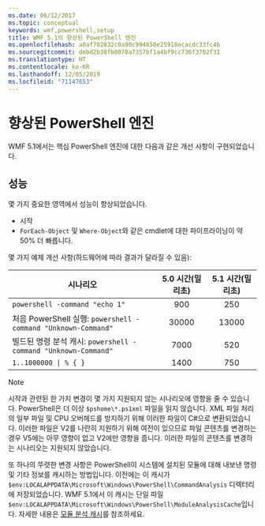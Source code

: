 ```yaml
---
ms.date: 06/12/2017
ms.topic: conceptual
keywords: wmf,powershell,setup
title: WMF 5.1의 향상된 PowerShell 엔진
ms.openlocfilehash: a0af702832c0a90c994650e25918ecacdc33fc4b
ms.sourcegitcommit: debd2b38fb8070a7357bf1a4bf9cc736f3702f31
ms.translationtype: HT
ms.contentlocale: ko-KR
ms.lasthandoff: 12/05/2019
ms.locfileid: "71147653"
---
```

# <a name="powershell-engine-improvements"></a>향상된 PowerShell 엔진

WMF 5.1에서는 핵심 PowerShell 엔진에 대한 다음과 같은 개선 사항이 구현되었습니다.

## <a name="performance"></a>성능

몇 가지 중요한 영역에서 성능이 향상되었습니다.

- 시작
- `ForEach-Object` 및 `Where-Object`와 같은 cmdlet에 대한 파이프라이닝이 약 50% 더 빠릅니다.

몇 가지 예제 개선 사항(하드웨어에 따라 결과가 달라질 수 있음):

| 시나리오 | 5.0 시간(밀리초) | 5.1 시간(밀리초) |
| -------- | :---------------: | :---------------: |
| `powershell -command "echo 1"` | 900 | 250 |
| 처음 PowerShell 실행: `powershell -command "Unknown-Command"` | 30000 | 13000 |
| 빌드된 명령 분석 캐시: `powershell -command "Unknown-Command"` | 7000 | 520 |
| <code>1..1000000 &#124; % { }</code> | 1400 | 750 |

> [!NOTE]
> 시작과 관련된 한 가지 변경이 몇 가지 지원되지 않는 시나리오에 영향을 줄 수 있습니다. PowerShell은 더 이상 `$pshome\*.ps1xml` 파일을 읽지 않습니다. XML 파일 처리의 일부 파일 및 CPU 오버헤드를 방지하기 위해 이러한 파일이 C#으로 변환되었습니다. 이러한 파일은 V2를 나란히 지원하기 위해 여전이 있으므로 파일 콘텐츠를 변경하는 경우 V5에는 아무 영향이 없고 V2에만 영향을 줍니다. 이러한 파일의 콘텐츠를 변경하는 시나리오는 지원되지 않았습니다.

또 하나의 뚜렷한 변경 사항은 PowerShell이 시스템에 설치된 모듈에 대해 내보낸 명령 및 기타 정보를 캐시하는 방법입니다. 이전에는 이 캐시가 `$env:LOCALAPPDATA\Microsoft\Windows\PowerShell\CommandAnalysis` 디렉터리에 저장되었습니다. WMF 5.1에서 이 캐시는 단일 파일 `$env:LOCALAPPDATA\Microsoft\Windows\PowerShell\ModuleAnalysisCache`입니다. 자세한 내용은 [모듈 분석 캐시](release-notes.md#module-analysis-cache)를 참조하세요.